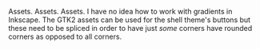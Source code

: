 Assets. Assets. Assets. I have no idea how to work with gradients in Inkscape. The GTK2 assets can be used for the shell theme's buttons but these need to be spliced in order to have just *some* corners have rounded corners as opposed to all corners.
